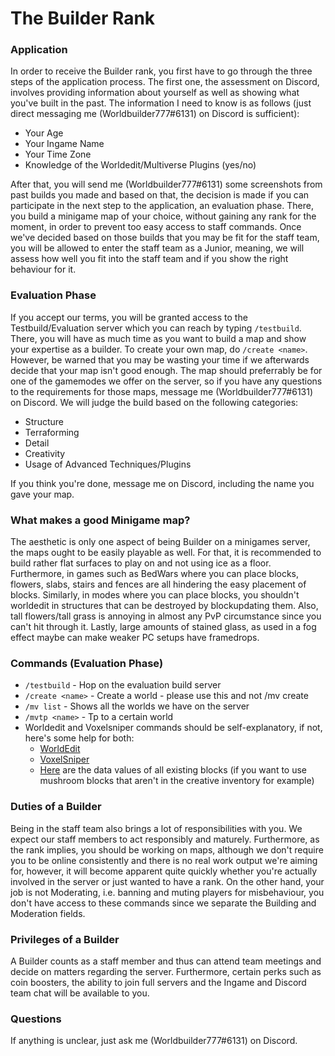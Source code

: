 # The Builder Rank

### Application
In order to receive the Builder rank, you first have to go through the three steps of the application process. The first one, the assessment on Discord, involves providing information about yourself as well as showing what you've built in the past.
The information I need to know is as follows (just direct messaging me (Worldbuilder777#6131) on Discord is sufficient):
- Your Age
- Your Ingame Name
- Your Time Zone
- Knowledge of the Worldedit/Multiverse Plugins (yes/no)

After that, you will send me (Worldbuilder777#6131) some screenshots from past builds you made and based on that, the decision is made if you can participate in the next step to the application, an evaluation phase. There, you build a minigame map of your choice, without gaining any rank for the moment, in order to prevent too easy access to staff commands. Once we've decided based on those builds that you may be fit for the staff team, you will be allowed to enter the staff team as a Junior, meaning, we will assess how well you fit into the staff team and if you show the right behaviour for it.

### Evaluation Phase
If you accept our terms, you will be granted access to the Testbuild/Evaluation server which you can reach by typing `/testbuild`. There, you will have as much time as you want to build a map and show your expertise as a builder. To create your own map, do `/create <name>`. However, be warned that you may be wasting your time if we afterwards decide that your map isn't good enough. The map should preferrably be for one of the gamemodes we offer on the server, so if you have any questions to the requirements for those maps, message me (Worldbuilder777#6131) on Discord. We will judge the build based on the following categories:
- Structure
- Terraforming
- Detail
- Creativity
- Usage of Advanced Techniques/Plugins

If you think you're done, message me on Discord, including the name you gave your map.

### What makes a good Minigame map?
The aesthetic is only one aspect of being Builder on a minigames server, the maps ought to be easily playable as well. For that, it is recommended to build rather flat surfaces to play on and not using ice as a floor. Furthermore, in games such as BedWars where you can place blocks, flowers, slabs, stairs and fences are all hindering the easy placement of blocks. Similarly, in modes where you can place blocks, you shouldn't worldedit in structures that can be destroyed by blockupdating them. Also, tall flowers/tall grass is annoying in almost any PvP circumstance since you can't hit through it. Lastly, large amounts of stained glass, as used in a fog effect maybe can make weaker PC setups have framedrops.

### Commands (Evaluation Phase)
- `/testbuild` - Hop on the evaluation build server
- `/create <name>` - Create a world - please use this and not /mv create
- `/mv list` - Shows all the worlds we have on the server
- `/mvtp <name>` - Tp to a certain world
- Worldedit and Voxelsniper commands should be self-explanatory, if not, here's some help for both:
  - [WorldEdit](https://minecraft-worldedit.fandom.com/wiki/Worldedit_Commands)
  - [VoxelSniper](https://westeroscraft.fandom.com/wiki/VoxelSniper_Basics)
  - [Here](https://gamepedia.cursecdn.com/minecraft_gamepedia/8/8c/DataValuesBeta.png?version=7333f5c44a3eb559e6f9aa61b31bf765) are the data values of all existing blocks (if you want to use mushroom blocks that aren't in the creative inventory for example)

### Duties of a Builder
Being in the staff team also brings a lot of responsibilities with you. We expect our staff members to act responsibly and maturely. Furthermore, as the rank implies, you should be working on maps, although we don't require you to be online consistently and there is no real work output we're aiming for, however, it will become apparent quite quickly whether you're actually involved in the server or just wanted to have a rank. On the other hand, your job is not Moderating, i.e. banning and muting players for misbehaviour, you don't have access to these commands since we separate the Building and Moderation fields.

### Privileges of a Builder
A Builder counts as a staff member and thus can attend team meetings and decide on matters regarding the server. Furthermore, certain perks such as coin boosters, the ability to join full servers and the Ingame and Discord team chat will be available to you.

### Questions
If anything is unclear, just ask me (Worldbuilder777#6131) on Discord.

